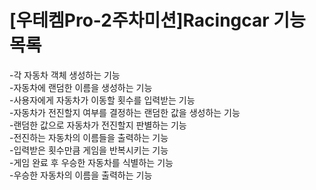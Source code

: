<h1>[우테켐Pro-2주차미션]Racingcar 기능 목록</h1>

-각 자동차 객체 생성하는 기능 <br>
-자동차에 랜덤한 이름을 생성하는 기능  <br>
-사용자에게 자동차가 이동할 횟수를 입력받는 기능<br>
-자동차가 전진할지 여부를 결정하는 랜덤한 값을 생성하는 기능<br>
-랜덤한 값으로 자동차가 전진할지 판별하는 기능 <br>
-전진하는 자동차의 이름들을 출력하는 기능<br>
-입력받은 횟수만큼 게임을 반복시키는 기능<br>
-게임 완료 후 우승한 자동차를 식별하는 기능<br>
-우승한 자동차의 이름을 출력하는 기능<br> 
